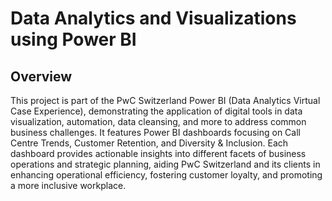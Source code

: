# Data Analytics and Visualizations using Power BI
## Overview
This project is part of the PwC Switzerland Power BI (Data Analytics Virtual Case Experience), demonstrating the application of digital tools in data visualization, automation, data cleansing, and more to address common business challenges. It features Power BI dashboards focusing on Call Centre Trends, Customer Retention, and Diversity & Inclusion. Each dashboard provides actionable insights into different facets of business operations and strategic planning, aiding PwC Switzerland and its clients in enhancing operational efficiency, fostering customer loyalty, and promoting a more inclusive workplace.
